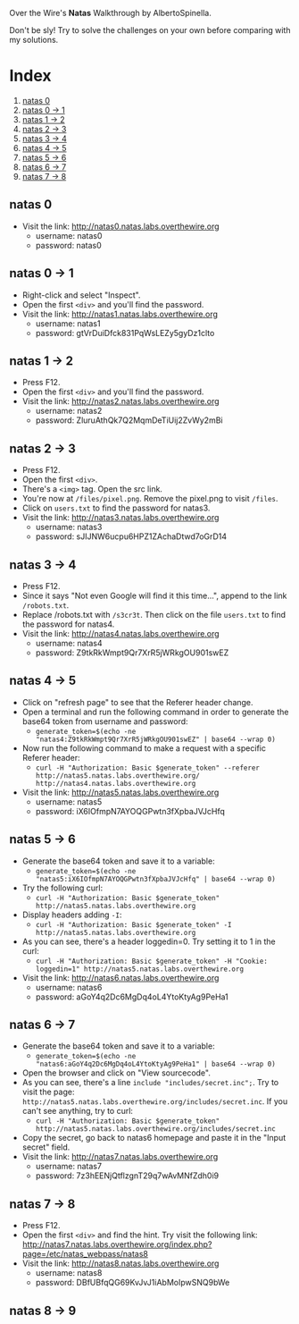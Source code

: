 ﻿Over the Wire's **Natas** Walkthrough by AlbertoSpinella.

Don't be sly! Try to solve the challenges on your own before comparing with my solutions.

# Index
1. [natas 0](https://github.com/AlbertoSpinella/over-the-wire-natas-partial#natas-0)
2. [natas 0 -> 1](https://github.com/AlbertoSpinella/over-the-wire-natas-partial#natas-0---1)
3. [natas 1 -> 2](https://github.com/AlbertoSpinella/over-the-wire-natas-partial#natas-1---2)
4. [natas 2 -> 3](https://github.com/AlbertoSpinella/over-the-wire-natas-partial#natas-2---3)
5. [natas 3 -> 4](https://github.com/AlbertoSpinella/over-the-wire-natas-partial#natas-3---4)
6. [natas 4 -> 5](https://github.com/AlbertoSpinella/over-the-wire-natas-partial#natas-4---5)
7. [natas 5 -> 6](https://github.com/AlbertoSpinella/over-the-wire-natas-partial#natas-5---6)
8. [natas 6 -> 7](https://github.com/AlbertoSpinella/over-the-wire-natas-partial#natas-6---7)
9. [natas 7 -> 8](https://github.com/AlbertoSpinella/over-the-wire-natas-partial#natas-7---8)

## natas 0

 - Visit the link: http://natas0.natas.labs.overthewire.org
	 - username: natas0
	 - password: natas0

## natas 0 -> 1
 - Right-click and select "Inspect".
 - Open the first `<div>` and you'll find the password.
 - Visit the link: http://natas1.natas.labs.overthewire.org
	 - username: natas1
	 - password: gtVrDuiDfck831PqWsLEZy5gyDz1clto

## natas 1 -> 2

 - Press F12.
 - Open the first `<div>` and you'll find the password.
 - Visit the link: http://natas2.natas.labs.overthewire.org
	 - username: natas2
	 - password: ZluruAthQk7Q2MqmDeTiUij2ZvWy2mBi

## natas 2 -> 3
 - Press F12.
 - Open the first `<div>`.
 - There's a `<img>` tag. Open the src link.
 - You're now at `/files/pixel.png`. Remove the pixel.png to visit `/files`.
 - Click on `users.txt` to find the password for natas3.
 - Visit the link: http://natas3.natas.labs.overthewire.org
	 - username: natas3
	 - password: sJIJNW6ucpu6HPZ1ZAchaDtwd7oGrD14

## natas 3 -> 4
 - Press F12.
 - Since it says "Not even Google will find it this time...", append to the link `/robots.txt`.
 - Replace /robots.txt with `/s3cr3t`. Then click on the file `users.txt` to find the password for natas4.
 - Visit the link: http://natas4.natas.labs.overthewire.org
	 - username: natas4
	 - password: Z9tkRkWmpt9Qr7XrR5jWRkgOU901swEZ

## natas 4 -> 5
 - Click on "refresh page" to see that the Referer header change.
 - Open a terminal and run the following command in order to generate the base64 token from username and password:
	- `generate_token=$(echo -ne "natas4:Z9tkRkWmpt9Qr7XrR5jWRkgOU901swEZ" | base64 --wrap 0)`
 - Now run the following command to make a request with a specific Referer header:
	- `curl -H "Authorization: Basic $generate_token" --referer http://natas5.natas.labs.overthewire.org/ http://natas4.natas.labs.overthewire.org`
 - Visit the link: http://natas5.natas.labs.overthewire.org
	- username: natas5
	- password: iX6IOfmpN7AYOQGPwtn3fXpbaJVJcHfq

## natas 5 -> 6
 - Generate the base64 token and save it to a variable:
	- `generate_token=$(echo -ne "natas5:iX6IOfmpN7AYOQGPwtn3fXpbaJVJcHfq" | base64 --wrap 0)`
 - Try the following curl:
	- `curl -H "Authorization: Basic $generate_token" http://natas5.natas.labs.overthewire.org`
 - Display headers adding `-I`:
	- `curl -H "Authorization: Basic $generate_token" -I http://natas5.natas.labs.overthewire.org`
 - As you can see, there's a header loggedin=0. Try setting it to 1 in the curl:
	- `curl -H "Authorization: Basic $generate_token" -H "Cookie: loggedin=1" http://natas5.natas.labs.overthewire.org`
 - Visit the link: http://natas6.natas.labs.overthewire.org
	- username: natas6
	- password: aGoY4q2Dc6MgDq4oL4YtoKtyAg9PeHa1

## natas 6 -> 7
 - Generate the base64 token and save it to a variable:
	- `generate_token=$(echo -ne "natas6:aGoY4q2Dc6MgDq4oL4YtoKtyAg9PeHa1" | base64 --wrap 0)`
 - Open the browser and click on "View sourcecode".
 - As you can see, there's a line `include "includes/secret.inc";`. Try to visit the page: `http://natas5.natas.labs.overthewire.org/includes/secret.inc`. If you can't see anything, try to curl:
	 - `curl -H "Authorization: Basic $generate_token" http://natas5.natas.labs.overthewire.org/includes/secret.inc`
 - Copy the secret, go back to natas6 homepage and paste it in the "Input secret" field.
 - Visit the link: http://natas7.natas.labs.overthewire.org
	- username: natas7
	- password: 7z3hEENjQtflzgnT29q7wAvMNfZdh0i9

## natas 7 -> 8
 - Press F12.
 - Open the first `<div>` and find the hint. Try visit the following link: http://natas7.natas.labs.overthewire.org/index.php?page=/etc/natas_webpass/natas8
 - Visit the link: http://natas8.natas.labs.overthewire.org
	- username: natas8
	- password: DBfUBfqQG69KvJvJ1iAbMoIpwSNQ9bWe

## natas 8 -> 9


